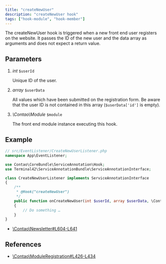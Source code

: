```yaml
---
title: "createNewUser"
description: "createNewUser hook"
tags: ["hook-module", "hook-member"]
---
```


The createNewUser hook is triggered when a new front end user registers on the 
website. It passes the ID of the new user and the data array as arguments and 
does not expect a return value.


## Parameters

1. *int* `$userId`

    Unique ID of the user.

2. *array* `$userData`

    All values which have been submitted on the registration form. Be aware that
    the user ID is not contained in this array (`$userData['id']` is empty).

3. *\Contao\Module* `$module`

    The front end module instance executing this hook.


## Example

```php
// src/EventListener/CreateNewUserListener.php
namespace App\EventListener;

use Contao\CoreBundle\ServiceAnnotation\Hook;
use Terminal42\ServiceAnnotationBundle\ServiceAnnotationInterface;

class CreateNewUserListener implements ServiceAnnotationInterface
{
    /**
     * @Hook("createNewUser")
     */
    public function onCreateNewUser(int $userId, array $userData, \Contao\Module $module): void
    {
        // Do something …
    }
}
```

* [\Contao\Newsletter#L604-L641](https://github.com/contao/contao/blob/4.7.6/newsletter-bundle/src/Resources/contao/classes/Newsletter.php#L604-L641)


## References

* [\Contao\ModuleRegistration#L426-L434](https://github.com/contao/contao/blob/4.7.6/core-bundle/src/Resources/contao/modules/ModuleRegistration.php#L426-L434)
